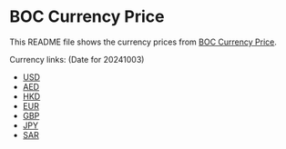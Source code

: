 # BOC Currency Price

This README file shows the currency prices from [BOC Currency Price](https://www.boc.cn/sourcedb/whpj/).

Currency links: (Date for 20241003)

- [USD](https://bocurrencyprice.techina.science/BOC_CURRENCY_PRICE/USD/20241003.json)
- [AED](https://bocurrencyprice.techina.science/BOC_CURRENCY_PRICE/AED/20241003.json)
- [HKD](https://bocurrencyprice.techina.science/BOC_CURRENCY_PRICE/HKD/20241003.json)
- [EUR](https://bocurrencyprice.techina.science/BOC_CURRENCY_PRICE/EUR/20241003.json)
- [GBP](https://bocurrencyprice.techina.science/BOC_CURRENCY_PRICE/GBP/20241003.json)
- [JPY](https://bocurrencyprice.techina.science/BOC_CURRENCY_PRICE/JPY/20241003.json)
- [SAR](https://bocurrencyprice.techina.science/BOC_CURRENCY_PRICE/SAR/20241003.json)
